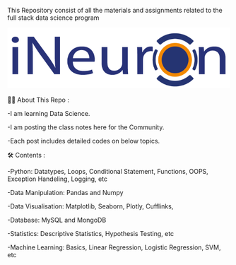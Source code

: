 
This Repository consist  of all the materials and assignments related to the full stack data science program


![](https://github.com/BALAJIHARIDASAN/Ineuron-/blob/main/ineuron-logo.png)


👨‍💻 About This Repo :

-I am learning Data Science.

-I am posting the class notes here for the Community.

-Each post includes detailed codes on below topics.

🛠️ Contents :

-Python: Datatypes, Loops, Conditional Statement, Functions, OOPS, Exception Handeling, Logging, etc

-Data Manipulation: Pandas and Numpy

-Data Visualisation: Matplotlib, Seaborn, Plotly, Cufflinks,

-Database: MySQL and MongoDB

-Statistics: Descriptive Statistics, Hypothesis Testing, etc

-Machine Learning: Basics, Linear Regression, Logistic Regression, SVM, etc


